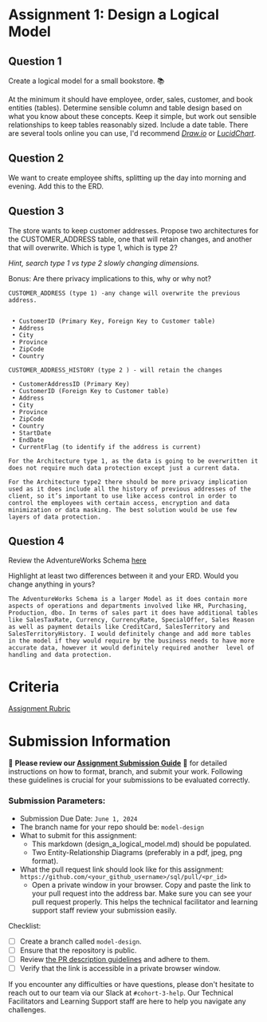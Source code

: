# Assignment 1: Design a Logical Model

## Question 1
Create a logical model for a small bookstore. 📚

At the minimum it should have employee, order, sales, customer, and book entities (tables). Determine sensible column and table design based on what you know about these concepts. Keep it simple, but work out sensible relationships to keep tables reasonably sized. Include a date table. There are several tools online you can use, I'd recommend [_Draw.io_](https://www.drawio.com/) or [_LucidChart_](https://www.lucidchart.com/pages/).

## Question 2
We want to create employee shifts, splitting up the day into morning and evening. Add this to the ERD.

## Question 3
The store wants to keep customer addresses. Propose two architectures for the CUSTOMER_ADDRESS table, one that will retain changes, and another that will overwrite. Which is type 1, which is type 2?

_Hint, search type 1 vs type 2 slowly changing dimensions._

Bonus: Are there privacy implications to this, why or why not?
```
CUSTOMER_ADDRESS (type 1) -any change will overwrite the previous address.

 
 • CustomerID (Primary Key, Foreign Key to Customer table)
 • Address
 • City
 • Province 
 • ZipCode
 • Country

CUSTOMER_ADDRESS_HISTORY (type 2 ) - will retain the changes

 • CustomerAddressID (Primary Key)
 • CustomerID (Foreign Key to Customer table)
 • Address
 • City
 • Province 
 • ZipCode
 • Country
 • StartDate
 • EndDate
 • CurrentFlag (to identify if the address is current)

For the Architecture type 1, as the data is going to be overwritten it does not require much data protection except just a current data.

For the Architecture type2 there should be more privacy implication used as it does include all the history of previous addresses of the client, so it’s important to use like access control in order to control the employees with certain access, encryption and data minimization or data masking. The best solution would be use few layers of data protection.

```

## Question 4
Review the AdventureWorks Schema [here](https://i.stack.imgur.com/LMu4W.gif)

Highlight at least two differences between it and your ERD. Would you change anything in yours?
```
The AdventureWorks Schema is a larger Model as it does contain more aspects of operations and departments involved like HR, Purchasing, Production, dbo. In terms of sales part it does have additional tables like SalesTaxRate, Currency, CurrencyRate, SpecialOffer, Sales Reason as well as payment details like CreditCard, SalesTerritory and SalesTerritoryHistory. I would definitely change and add more tables in the model if they would require by the business needs to have more accurate data, however it would definitely required another  level of handling and data protection.
```

# Criteria

[Assignment Rubric](./assignment_rubric.md)

# Submission Information

🚨 **Please review our [Assignment Submission Guide](https://github.com/UofT-DSI/onboarding/blob/main/onboarding_documents/submissions.md)** 🚨 for detailed instructions on how to format, branch, and submit your work. Following these guidelines is crucial for your submissions to be evaluated correctly.

### Submission Parameters:
* Submission Due Date: `June 1, 2024`
* The branch name for your repo should be: `model-design`
* What to submit for this assignment:
    * This markdown (design_a_logical_model.md) should be populated.
    * Two Entity-Relationship Diagrams (preferably in a pdf, jpeg, png format).
* What the pull request link should look like for this assignment: `https://github.com/<your_github_username>/sql/pull/<pr_id>`
    * Open a private window in your browser. Copy and paste the link to your pull request into the address bar. Make sure you can see your pull request properly. This helps the technical facilitator and learning support staff review your submission easily.

Checklist:
- [ ] Create a branch called `model-design`.
- [ ] Ensure that the repository is public.
- [ ] Review [the PR description guidelines](https://github.com/UofT-DSI/onboarding/blob/main/onboarding_documents/submissions.md#guidelines-for-pull-request-descriptions) and adhere to them.
- [ ] Verify that the link is accessible in a private browser window.

If you encounter any difficulties or have questions, please don't hesitate to reach out to our team via our Slack at `#cohort-3-help`. Our Technical Facilitators and Learning Support staff are here to help you navigate any challenges.
